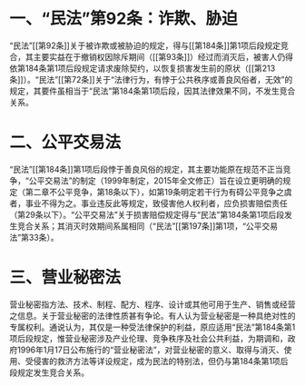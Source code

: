 # 一、“民法”第92条：诈欺、胁迫

“民法”[[第92条]]关于被诈欺或被胁迫的规定，得与[[第184条]]第1项后段规定竞合，其主要实益在于撤销权因除斥期间（[[第93条]]）经过而消灭后，被害人仍得依第184条第1项后段规定请求废除契约，以恢复损害发生前的原状（[[第213条]]）。“民法”[[第72条]]关于“法律行为，有悖于公共秩序或善良风俗者，无效”的规定，其要件虽相当于“民法”第184条第1项后段，因其法律效果不同，不发生竞合关系。

# 二、公平交易法

“民法”[[第184条]]第1项后段悖于善良风俗的规定，其主要功能原在规范不正当竞争，“公平交易法”的制定（1999年制定，2015年全文修正）旨在设立更明确的规定（第二章不公平竞争，第18条以下），如第19条明定若干行为有碍公平竞争之虞者，事业不得为之。事业违反此等规定，致侵害他人权利者，应负损害赔偿责任（第29条以下）。“公平交易法”关于损害赔偿规定得与“民法”第184条第1项后段发生竞合关系；其消灭时效期间系属相同（“民法”[[第197条]]第1项，“公平交易法”第33条）。

# 三、营业秘密法

营业秘密指方法、技术、制程、配方、程序、设计或其他可用于生产、销售或经营之信息。关于营业秘密的法律性质甚有争论。有人认为营业秘密是一种具绝对性的专属权利。通说认为，其仅是一种受法律保护的利益，原应适用“民法”第184条第1项后段规定，惟营业秘密涉及产业伦理、竞争秩序及社会公共利益，为期调和，政府1996年1月17日公布施行的“营业秘密法”，对营业秘密的意义、取得与消灭、使用、受侵害的救济方法等详设规定，成为民法的特别法，但仍与第184条第1项后段规定发生竞合关系。


